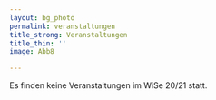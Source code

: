 ```yaml
---
layout: bg_photo
permalink: veranstaltungen
title_strong: Veranstaltungen
title_thin: ''
image: Abb8

---
```


Es finden keine Veranstaltungen im WiSe 20/21 statt.
